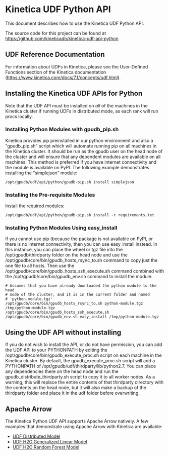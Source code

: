 # Kinetica UDF Python API #
This document describes how to use the Kinetica UDF Python API.

The source code for this project can be found at 
https://github.com/kineticadb/kinetica-udf-api-python

## UDF Reference Documentation ##
For information about UDFs in Kinetica, please see the User-Defined Functions
section of the Kinetica documentation 
(https://www.kinetica.com/docs/7.1/concepts/udf.html).

## Installing the Kinetica UDF APIs for Python ##
Note that the UDF API must be installed on *all* of the machines in the Kinetica 
cluster if running UDFs in distributed mode, as each rank will run procs locally.

### Installing Python Modules with gpudb_pip.sh ###
Kinetica provides pip preinstalled in our python environment and also a 
"gpudb_pip.sh" script which will automate running pip on all machines in the 
Kinetica cluster.  It should be run as the gpudb user on the head node of the 
cluster and will ensure that any dependent modules are available on all 
machines.  This method is preferred if you have internet connectivity and the 
module is available on PyPI.  The following example demonstrates installing the 
"simplejson" module:

  ```
  /opt/gpudb/udf/api/python/gpudb-pip.sh install simplejson
  ```

### Installing the Pre-requisite Modules ###

Install the required modules:

  ```
  /opt/gpudb/udf/api/python/gpudb-pip.sh install -r requirements.txt
  ```

### Installing Python Modules Using easy_install ###

If you cannot use pip (because the package is not available on PyPI, or there is
no internet connectivity, then you can use easy_install instead.  In this
instance, you can place the wheel or tgz file into the /opt/gpudb/thirdparty
folder on the head node and use the
/opt/gpudb/core/bin/gpudb_hosts_rsync_to.sh command to copy just the one file
to all hosts.  Then use the /opt/gpudb/core/bin/gpudb_hosts_ssh_execute.sh
command combined with the /opt/gpudb/core/bin/gpudb_env.sh command to install
the module.

  ```
  # Assumes that you have already downloaded the python module to the head
  # node of the cluster, and it is in the current folder and named
  # 'python-module.tgz'
  /opt/gpudb/core/bin/gpudb_hosts_rsync_to.sh python-module.tgz /tmp/python-module.tgz
  /opt/gpudb/core/bin/gpudb_hosts_ssh_execute.sh /opt/gpudb/core/bin/gpudb_env.sh easy_install /tmp/python-module.tgz
  ```

## Using the UDF API without installing ##
If you do not wish to install the API, or do not have permission, you can add 
the UDF API to your PYTHONPATH by editing the /opt/gpudb/core/bin/gpudb_execute_proc.sh 
script on each machine in the Kinetica cluster.  By default, the gpudb_execute_proc.sh 
script will add a PYTHONPATH of /opt/gpudb/udf/thirdparty/lib/python2.7.  You 
can place any dependencies there on the head node and run the 
gpudb_distribute_thirdparty.sh script to copy it to all worker nodes.  As a 
warning, this will replace the entire contents of that thirdparty directory 
with the contents on the head node, but it will also make a backup of the 
thirdparty folder and place it in the udf folder before overwriting.

## Apache Arrow ##

The Kinetica Python UDF API supports Apache Arrow natively. A few examples
that demonstrate using Apache Arrow with Kinetica are available:

* [UDF Distributed Model](https://github.com/kineticadb/kinetica-udf-api-python/tree/master/examples/UDF_distributed_model)
* [UDF H2O Generalized Linear Model](https://github.com/kineticadb/kinetica-udf-api-python/tree/master/examples/UDF_h2o_glm)
* [UDF H2O Random Forest Model](https://github.com/kineticadb/kinetica-udf-api-python/tree/master/examples/UDF_h2o_rf)
